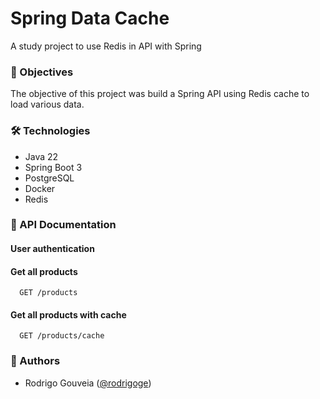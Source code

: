 # Spring Data Cache
A study project to use Redis in API with Spring

### 🎯 Objectives
The objective of this project was build a Spring API using Redis cache to load various data.

### 🛠️ Technologies
- Java 22
- Spring Boot 3
- PostgreSQL
- Docker
- Redis

### 📝 API Documentation 

#### User authentication

#### Get all products
```http
  GET /products
```

#### Get all products with cache
```http
  GET /products/cache
```

### 👋 Authors
- Rodrigo Gouveia ([@rodrigoge](https://www.github.com/rodrigoge))

